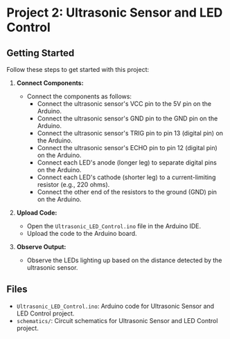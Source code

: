 # Project 2: Ultrasonic Sensor and LED Control


## Getting Started

Follow these steps to get started with this project:

1. **Connect Components:**
   - Connect the components as follows:
     - Connect the ultrasonic sensor's VCC pin to the 5V pin on the Arduino.
     - Connect the ultrasonic sensor's GND pin to the GND pin on the Arduino.
     - Connect the ultrasonic sensor's TRIG pin to pin 13 (digital pin) on the Arduino.
     - Connect the ultrasonic sensor's ECHO pin to pin 12 (digital pin) on the Arduino.
     - Connect each LED's anode (longer leg) to separate digital pins on the Arduino.
     - Connect each LED's cathode (shorter leg) to a current-limiting resistor (e.g., 220 ohms).
     - Connect the other end of the resistors to the ground (GND) pin on the Arduino.

2. **Upload Code:**
   - Open the `Ultrasonic_LED_Control.ino` file in the Arduino IDE.
   - Upload the code to the Arduino board.

3. **Observe Output:**
   - Observe the LEDs lighting up based on the distance detected by the ultrasonic sensor.

## Files

- `Ultrasonic_LED_Control.ino`: Arduino code for Ultrasonic Sensor and LED Control project.
- `schematics/`: Circuit schematics for Ultrasonic Sensor and LED Control project.
